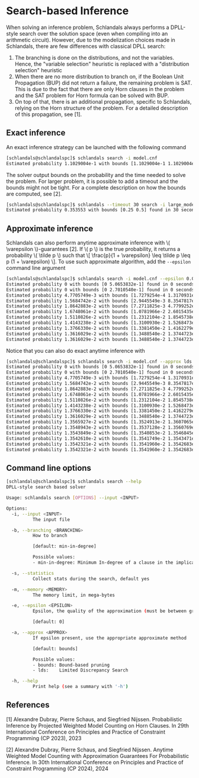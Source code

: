 # Search-based Inference

When solving an inference problem, Schlandals always performs a DPLL-style search over the solution space (even when compiling into an arithmetic circuit).
However, due to the modelization choices made in Schlandals, there are few differences with classical DPLL search:
1. The branching is done on the distributions, and not the variables. Hence, the "variable selection" heuristic is replaced with a "distribution selection" heuristic
2. When there are no more distribution to branch on, if the Boolean Unit Propagation (BUP) did not return a failure, the remaining problem is SAT. This is due to the fact that there are only Horn clauses in the problem and the SAT problem for Horn formula can be solved with BUP.
3. On top of that, there is an additional propagation, specific to Schlandals, relying on the Horn structure of the problem. For a detailed description of this propagation, see [1].

## Exact inference

An exact inference strategy can be launched with the following command

```bash
[schlandals@schlandalspc]$ schlandals search -i model.cnf
Estimated probability 1.1029004e-1 with bounds [1.1029004e-1 1.1029004e-1] found in 0 seconds
```

The solver output bounds on the probability and the time needed to solve the problem. For larger problem, it is possible to add a timeout and the bounds might not be tight. For a complete description on how the bounds are computed, see [2].
```bash
[schlandals@schlandalspc]$ schlandals --timeout 30 search -i large_model.cnf
Estimated probability 0.353553 with bounds [0.25 0.5] found in 30 seconds
```

## Approximate inference

Schlandals can also perform anytime approximate inference with \\( \varepsilon \\)-guarantees [2]. If \\( p \\) is the true probability, it returns a probability \\( \tilde p \\) such that \\[ \frac{p}{1 + \varepsilon} \leq \tilde p \leq p (1 + \varepsilon) \\].
To use such approximate algorithm, add the `--epsilon` command line argument
```bash
[schlandals@schlandalspc]$ schlandals search -i model.cnf --epsilon 0.01 --approx lds
Estimated probability 0 with bounds [0 5.0653832e-1] found in 0 seconds
Estimated probability 0 with bounds [0 2.7010540e-1] found in 0 seconds
Estimated probability 4.7705749e-3 with bounds [1.7279254e-4 1.3170931e-1] found in 0 seconds
Estimated probability 1.5684742e-2 with bounds [2.9445549e-3 8.3547817e-2] found in 0 seconds
Estimated probability 1.8642883e-2 with bounds [7.2711825e-3 4.7799252e-2] found in 0 seconds
Estimated probability 1.6748061e-2 with bounds [1.0781966e-2 2.6015435e-2] found in 0 seconds
Estimated probability 1.5110826e-2 with bounds [1.2312104e-2 1.8545738e-2] found in 0 seconds
Estimated probability 1.4143238e-2 with bounds [1.3100930e-2 1.5268473e-2] found in 1 seconds
Estimated probability 1.3766330e-2 with bounds [1.3381450e-2 1.4162279e-2] found in 2 seconds
Estimated probability 1.3616029e-2 with bounds [1.3488540e-2 1.3744723e-2] found in 4 seconds
Estimated probability 1.3616029e-2 with bounds [1.3488540e-2 1.3744723e-2] found in 4 seconds
```

Notice that you can also do exact anytime inference with
```bash
[schlandals@schlandalspc]$ schlandals search -i model.cnf --approx lds
Estimated probability 0 with bounds [0 5.0653832e-1] found in 0 seconds
Estimated probability 0 with bounds [0 2.7010540e-1] found in 0 seconds
Estimated probability 4.7705749e-3 with bounds [1.7279254e-4 1.3170931e-1] found in 0 seconds
Estimated probability 1.5684742e-2 with bounds [2.9445549e-3 8.3547817e-2] found in 0 seconds
Estimated probability 1.8642883e-2 with bounds [7.2711825e-3 4.7799252e-2] found in 0 seconds
Estimated probability 1.6748061e-2 with bounds [1.0781966e-2 2.6015435e-2] found in 0 seconds
Estimated probability 1.5110826e-2 with bounds [1.2312104e-2 1.8545738e-2] found in 1 seconds
Estimated probability 1.4143238e-2 with bounds [1.3100930e-2 1.5268473e-2] found in 1 seconds
Estimated probability 1.3766330e-2 with bounds [1.3381450e-2 1.4162279e-2] found in 2 seconds
Estimated probability 1.3616029e-2 with bounds [1.3488540e-2 1.3744723e-2] found in 4 seconds
Estimated probability 1.3565927e-2 with bounds [1.3524913e-2 1.3607065e-2] found in 6 seconds
Estimated probability 1.3548943e-2 with bounds [1.3537128e-2 1.3560769e-2] found in 8 seconds
Estimated probability 1.3543849e-2 with bounds [1.3540853e-2 1.3546845e-2] found in 10 seconds
Estimated probability 1.3542610e-2 with bounds [1.3541749e-2 1.3543471e-2] found in 11 seconds
Estimated probability 1.3542321e-2 with bounds [1.3541960e-2 1.3542683e-2] found in 13 seconds
Estimated probability 1.3542321e-2 with bounds [1.3541960e-2 1.3542683e-2] found in 13 seconds
```

## Command line options

```bash
[schlandals@schlandalspc]$ schlandals search --help
DPLL-style search based solver

Usage: schlandals search [OPTIONS] --input <INPUT>

Options:
  -i, --input <INPUT>
          The input file

  -b, --branching <BRANCHING>
          How to branch

          [default: min-in-degree]

          Possible values:
          - min-in-degree: Minimum In-degree of a clause in the implication-graph

  -s, --statistics
          Collect stats during the search, default yes

  -m, --memory <MEMORY>
          The memory limit, in mega-bytes

  -e, --epsilon <EPSILON>
          Epsilon, the quality of the approximation (must be between greater or equal to 0). If 0 or absent, performs exact search

          [default: 0]

  -a, --approx <APPROX>
          If epsilon present, use the appropriate approximate method

          [default: bounds]

          Possible values:
          - bounds: Bound-based pruning
          - lds:    Limited Discrepancy Search

  -h, --help
          Print help (see a summary with '-h')
```

## References

[1] Alexandre Dubray, Pierre Schaus, and Siegfried Nijssen. Probabilistic Inference by Projected Weighted Model Counting on Horn Clauses. In 29th International Conference on Principles and Practice of Constraint Programming (CP 2023), 2023

[2] Alexandre Dubray, Pierre Schaus, and Siegfried Nijssen. Anytime Weighted Model Counting with Approximation Guarantees For Probabilistic Inference. In 30th International Conference on Principles and Practice of Constraint Programming (CP 2024), 2024
